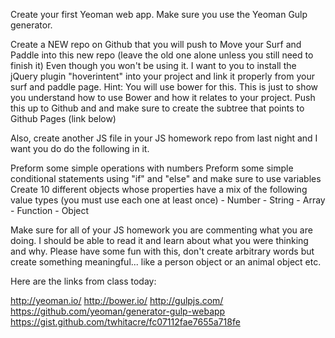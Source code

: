 Create your first Yeoman web app. Make sure you use the Yeoman Gulp generator.

Create a NEW repo on Github that you will push to
Move your Surf and Paddle into this new repo (leave the old one alone unless you still need to finish it)
Even though you won't be using it. I want to you to install the jQuery plugin "hoverintent" into your project and link it properly from your surf and paddle page. Hint: You will use bower for this. This is just to show you understand how to use Bower and how it relates to your project.
Push this up to Github and and make sure to create the subtree that points to Github Pages (link below)

Also, create another JS file in your JS homework repo from last night and I want you do do the following in it.

Preform some simple operations with numbers
Preform some simple conditional statements using "if" and "else" and make sure to use variables
Create 10 different objects whose properties have a mix of the following value types (you must use each one at least once)
                -  Number
                -  String
                -  Array
                -  Function
                -  Object

Make sure for all of your JS homework you are commenting what you are doing. I should be able to read it and learn about what you were thinking and why. Please have some fun with this, don't create arbitrary words but create something meaningful... like a person object or an animal object etc.

Here are the links from class today:

http://yeoman.io/
http://bower.io/
http://gulpjs.com/
https://github.com/yeoman/generator-gulp-webapp
https://gist.github.com/twhitacre/fc07112fae7655a718fe
